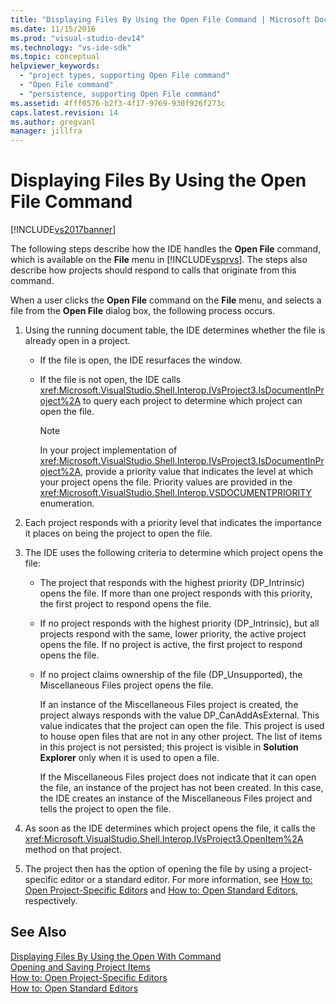 ```yaml
---
title: "Displaying Files By Using the Open File Command | Microsoft Docs"
ms.date: 11/15/2016
ms.prod: "visual-studio-dev14"
ms.technology: "vs-ide-sdk"
ms.topic: conceptual
helpviewer_keywords: 
  - "project types, supporting Open File command"
  - "Open File command"
  - "persistence, supporting Open File command"
ms.assetid: 4fff0576-b2f3-4f17-9769-930f926f273c
caps.latest.revision: 14
ms.author: gregvanl
manager: jillfra
---
```

# Displaying Files By Using the Open File Command
[!INCLUDE[vs2017banner](../../includes/vs2017banner.md)]

The following steps describe how the IDE handles the **Open File** command, which is available on the **File** menu in [!INCLUDE[vsprvs](../../includes/vsprvs-md.md)]. The steps also describe how projects should respond to calls that originate from this command.  
  
 When a user clicks the **Open File** command on the **File** menu, and selects a file from the **Open File** dialog box, the following process occurs.  
  
1. Using the running document table, the IDE determines whether the file is already open in a project.  
  
    -   If the file is open, the IDE resurfaces the window.  
  
    -   If the file is not open, the IDE calls <xref:Microsoft.VisualStudio.Shell.Interop.IVsProject3.IsDocumentInProject%2A> to query each project to determine which project can open the file.  
  
        > [!NOTE]
        >  In your project implementation of <xref:Microsoft.VisualStudio.Shell.Interop.IVsProject3.IsDocumentInProject%2A>, provide a priority value that indicates the level at which your project opens the file. Priority values are provided in the <xref:Microsoft.VisualStudio.Shell.Interop.VSDOCUMENTPRIORITY> enumeration.  
  
2. Each project responds with a priority level that indicates the importance it places on being the project to open the file.  
  
3. The IDE uses the following criteria to determine which project opens the file:  
  
    -   The project that responds with the highest priority (DP_Intrinsic) opens the file. If more than one project responds with this priority, the first project to respond opens the file.  
  
    -   If no project responds with the highest priority (DP_Intrinsic), but all projects respond with the same, lower priority, the active project opens the file. If no project is active, the first project to respond opens the file.  
  
    -   If no project claims ownership of the file (DP_Unsupported), the Miscellaneous Files project opens the file.  
  
         If an instance of the Miscellaneous Files project is created, the project always responds with the value DP_CanAddAsExternal. This value indicates that the project can open the file. This project is used to house open files that are not in any other project. The list of items in this project is not persisted; this project is visible in **Solution Explorer** only when it is used to open a file.  
  
         If the Miscellaneous Files project does not indicate that it can open the file, an instance of the project has not been created. In this case, the IDE creates an instance of the Miscellaneous Files project and tells the project to open the file.  
  
4. As soon as the IDE determines which project opens the file, it calls the <xref:Microsoft.VisualStudio.Shell.Interop.IVsProject3.OpenItem%2A> method on that project.  
  
5. The project then has the option of opening the file by using a project-specific editor or a standard editor. For more information, see [How to: Open Project-Specific Editors](../../extensibility/how-to-open-project-specific-editors.md) and [How to: Open Standard Editors](../../extensibility/how-to-open-standard-editors.md), respectively.  
  
## See Also  
 [Displaying Files By Using the Open With Command](../../extensibility/internals/displaying-files-by-using-the-open-with-command.md)   
 [Opening and Saving Project Items](../../extensibility/internals/opening-and-saving-project-items.md)   
 [How to: Open Project-Specific Editors](../../extensibility/how-to-open-project-specific-editors.md)   
 [How to: Open Standard Editors](../../extensibility/how-to-open-standard-editors.md)
